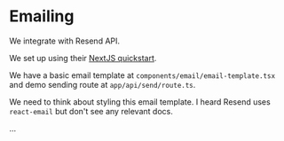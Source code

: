 # Emailing

We integrate with Resend API.

We set up using their [NextJS quickstart](https://resend.com/docs/send-with-nextjs).

We have a basic email template at `components/email/email-template.tsx` and demo sending route at `app/api/send/route.ts`.

We need to think about styling this email template. I heard Resend uses `react-email` but don't see any relevant docs.

...
